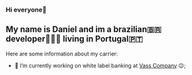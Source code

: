 ### Hi everyone👋
## My name is Daniel and im a brazilian🇧🇷 developer👨🏻‍💻 living in Portugal🇵🇹

Here are some information about my carrier:

- 🔭 I’m currently working on white label banking at [Vass Company](https://vasscompany.com/en/) :wink:;
<!--
**danielrodrigopereira/danielrodrigopereira** is a ✨ _special_ ✨ repository because its `README.md` (this file) appears on your GitHub profile.

- 🌱 I’m currently learning ...
- 👯 I’m looking to collaborate on ...
- 🤔 I’m looking for help with ...
- 💬 Ask me about ...
- 📫 How to reach me: ...
- 😄 Pronouns: ...
- ⚡ Fun fact: ...
-->
